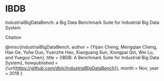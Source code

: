 # IBDB

IndustrialBigDataBench: a Big Data Benchmark Suite for Industrial Big Data System

Citation

@misc{industrialBigDataBench,
  author = {Yijian Cheng, Mengqian Cheng, Hao Ge, Yuhe Guo, Yuanzhe Hao, Xiaoguang Sun, Xiongpai Qin, Wei Lu, and Yueguo Chen},
  title = {IBDB: A Benchmark Suite for Industrial Big Data System},
  howpublished = {\url{https://github.com/dbiir/IndustrialBigDataBench}},
  month        = Nov,
  year         = 2018
}



